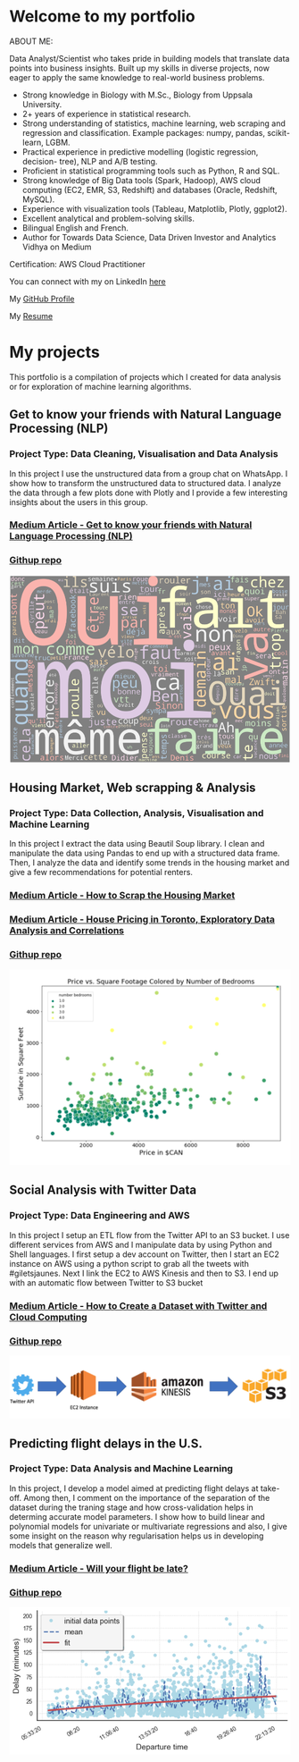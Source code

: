 # Welcome to my portfolio

ABOUT ME:

Data Analyst/Scientist who takes pride in building models that translate data points into business insights. Built up my skills in diverse projects, now eager to apply the same knowledge to real-world business problems.

- Strong knowledge in Biology with M.Sc., Biology from Uppsala University.
- 2+ years of experience in statistical research.
- Strong understanding of statistics, machine learning, web scraping and regression and classification. Example packages: numpy, pandas, scikit-learn, LGBM.
- Practical experience in predictive modelling (logistic regression, decision- tree), NLP and A/B testing.
- Proficient in statistical programming tools such as Python, R and SQL.
- Strong knowledge of Big Data tools (Spark, Hadoop), AWS cloud computing (EC2, EMR, S3, Redshift) and databases (Oracle, Redshift, MySQL).
- Experience with visualization tools (Tableau, Matplotlib, Plotly, ggplot2).
- Excellent analytical and problem-solving skills.
- Bilingual English and French.
- Author for Towards Data Science, Data Driven Investor and Analytics Vidhya on Medium

Certification:
AWS Cloud Practitioner

You can connect with my on LinkedIn [here](https://www.linkedin.com/in/risserl/)

My [GitHub Profile ](https://github.com/walkyrie67)  

My [Resume](https://drive.google.com/file/d/1atQGP0nNCwwhLvURgtV_-ax-SNvYy4_O/view?usp=sharing) 

# My projects

This portfolio is a compilation of projects which I created for data analysis or for exploration of machine learning algorithms. 

## Get to know your friends with Natural Language Processing (NLP)
### Project Type: Data Cleaning, Visualisation and Data Analysis

In this project I use the unstructured data from a group chat on WhatsApp. I show how to transform the unstructured data to structured data. I analyze the data through a few plots done with Plotly and I provide a few interesting insights about the users in this group.

### [Medium Article - Get to know your friends with Natural Language Processing (NLP)](https://towardsdatascience.com/get-to-know-your-friends-with-natural-language-processing-nlp-38a1f6e56e09) 

### [Githup repo](https://github.com/walkyrie67/whatsapp_analysis)

![wordcloud](images/word_cloud.png "Word cloud")

## Housing Market, Web scrapping & Analysis
### Project Type: Data Collection, Analysis, Visualisation and Machine Learning

In this project I extract the data using Beautil Soup library. I clean and manipulate the data using Pandas to end up with a structured data frame. Then, I analyze the data and identify some trends in the housing market and give a few recommendations for potential renters.

### [Medium Article - How to Scrap the Housing Market](https://medium.com/datadriveninvestor/how-to-scrap-the-housing-market-9081a1610fea?source=friends_link&sk=922dee31b18d73dbc03b1ff17dbffba0) 
### [Medium Article - House Pricing in Toronto, Exploratory Data Analysis and Correlations](https://medium.com/datadriveninvestor/house-pricing-in-toronto-exploratory-data-analysis-and-correlations-45d2f11475f4?source=friends_link&sk=86f7cc2f3b0dc90b3b4aa5f152c82d6e) 

### [Githup repo](https://github.com/walkyrie67/toronto_housing_webscraping/tree/master)

![PricevsSquare](images/pricevssquare.png "PricevsSquare")

## Social Analysis with Twitter Data
### Project Type: Data Engineering and AWS

In this project I setup an ETL flow from the Twitter API to an S3 bucket. I use different services from AWS and I manipulate data by using Python and Shell languages.
I first setup a dev account on Twitter, then I start an EC2 instance on AWS using a python script to grab all the tweets with #giletsjaunes.
Next I link the EC2 to AWS Kinesis and then to S3. I end up with an automatic flow between Twitter to S3 bucket

### [Medium Article - How to Create a Dataset with Twitter and Cloud Computing](https://towardsdatascience.com/how-to-create-a-dataset-with-twitter-and-cloud-computing-fcd82837d313?source=friends_link&sk=b56db9035ff3e59a68fbc19fbf211539)

### [Githup repo](https://github.com/walkyrie67/project2_big_data_gilets_jaunes)

![ETL](images/ETL.png "ETL")

## Predicting flight delays in the U.S.
### Project Type: Data Analysis and Machine Learning

In this project, I develop a model aimed at predicting flight delays at take-off. Among then, I comment on the importance of the separation of the dataset during the traning stage and how cross-validation helps in determing accurate model parameters. I show how to build linear and polynomial models for univariate or multivariate regressions and also, I give some insight on the reason why regularisation helps us in developing models that generalize well.

### [Medium Article - Will your flight be late?](https://medium.com/analytics-vidhya/will-your-flight-be-late-36818ffe52b3?source=friends_link&sk=b12b06c3463c125b1370650e8b52bc9f) 

### [Githup repo](https://github.com/walkyrie67/flight_delay_prediction/blob/master/-Copy1.ipynb)

![Delays throughout one day](images/departure_time.png "Delays throughout one day")


